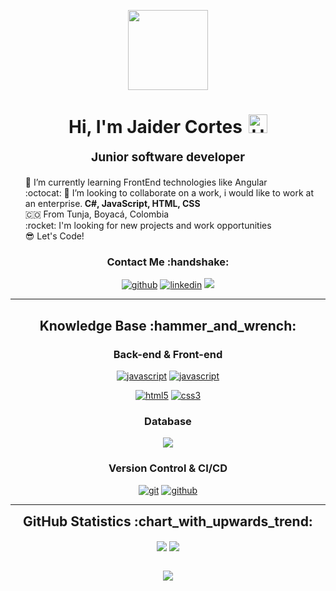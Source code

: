 <p align="center">
  <img style="width:8rem; height:auto" src="https://www.vkreate.in/storage/services_image/2019-10-02-17-55-54-5d94e4aa809b3-web-development.gif"/>
</p>

<h1 align="center">Hi, I'm Jaider Cortes<img src="https://raw.githubusercontent.com/iampavangandhi/iampavangandhi/master/gifs/Hi.gif" alt="Hi" style="width: 30px;margin-left: 10px;"></h1>
<h3 style="font-size: 1.2rem; text-align: center;margin: 0 0 20px 0;">Junior software developer</h3>

<ul style="list-style: none;">
<li>🌱 I’m currently learning FrontEnd technologies like Angular</li>
<li>:octocat: 💞️ I’m looking to collaborate on a work, i would like to work at an enterprise.<strong> C#, JavaScript, HTML, CSS</strong></li>
<li>🇨🇴 From Tunja, Boyacá, Colombia</li>
<li>:rocket: I'm looking for new projects and work opportunities</li>
<li>😎 Let's Code!</li>
</ul>
<div align="center">
<h3>Contact Me :handshake:</h3>
<a href="https://github.com/JaiderCortes/" target="_blank"><img src="https://img.shields.io/badge/-Jaider_Cortes?style=flat&logo=github&logoColor=%23F7F9F9&label=Jaider%20Cortes&labelColor=%230B0B0C&color=%23303437" alt="github"/></a>
<a href="https://www.linkedin.com/in/jaidercortes" target="_blank"><img src="https://img.shields.io/badge/-Jaider_Cortes?style=flat&logo=linkedin&logoColor=%23F7F9F9&label=Jaider%20Alejandro%20Cortes%20Salazar&labelColor=%232980B9&color=%232471A3" alt="linkedin"></a>
<a href="https://www.instagram.com/jaider_1102/" target="_blank"><img src="https://img.shields.io/badge/-Jaider_Cortes?style=flat&logo=instagram&logoColor=%23F7F9F9&label=Jaider%20Cortes&labelColor=%23B4165B&color=%2374093F"/></a>
</div>


---

<div align="center">
<h2>Knowledge Base :hammer_and_wrench:</h2>

<h3>Back-end & Front-end</h3>

<a href="https://developer.mozilla.org/en-US/docs/Web/JavaScript" target="_blank"><img src="https://img.shields.io/badge/JavaScript-gray?style=for-the-badge&logo=javascript" alt="javascript"/></a>
<a href="https://dotnet.microsoft.com/en-us/languages/csharp" target="_blank"><img src="https://img.shields.io/badge/C%23-black?style=for-the-badge&logo=csharp" alt="javascript"/></a>


<a href="https://html.spec.whatwg.org/multipage/" target="_blank"><img src="https://img.shields.io/badge/-HTML-white?logo=html5&style=for-the-badge" alt="html5"/></a>
<a href="https://www.w3.org/Style/CSS" target="_blank"><img src="https://img.shields.io/badge/-CSS-white?logo=css3&logoColor=1572B6&style=for-the-badge" alt="css3"/></a>

<h3>Database</h3>

<a href="https://www.microsoft.com/en-us/sql-server/" target="_blank"><img src="https://img.shields.io/badge/sql_server-white?style=for-the-badge&logo=microsoftsqlserver&logoColor=black"/></a>

<h3>Version Control & CI/CD</h3>
<a href="https://git-scm.com/" target="_blank"><img src="https://img.shields.io/badge/-git-white?logo=git&logoColor=F05032&style=for-the-badge" alt="git"/></a>
<a href="https://github.com/" target="_blank"><img src="https://img.shields.io/badge/-github-white?logo=github&logoColor=181717&style=for-the-badge" alt="github"/></a>
</div>

---

<div align="center">
<h2 style="margin: 5px 10px;">GitHub Statistics :chart_with_upwards_trend:</h2> 
<div style="display: flex; align-items: center; justify-content: center;">

[![](https://github-readme-stats.vercel.app/api?username=jaidercortes&show_icons=true&theme=aura_dark&locale=en)](https://github.com/jaidercortes)
[![](https://github-readme-streak-stats.herokuapp.com/?user=jaidercortes&theme=aura_dark&hide_border=true)](https://github.com/jaidercortes)

</div>
</div>

<div align="center">

![](https://komarev.com/ghpvc/?username=jaidercortes&style=flat)

</div>

<!---

- 👋 Hi, I’m @JaiderCortes
- 👀 I’m interested in programming in C#, Python, MySQL, SQL Server, JavaScript. Create websites with HTML, CSS and Bootstrap.
- 🌱 I’m currently learning FrontEnd technologies like React, Angular, etc.
- 💞️ I’m looking to collaborate on a work, i would like to work at an enterprise.
- 📫 How to reach me: you can communicate with me trought my personal email: jacortessa@gmail.com

<h2>I wanna meet you!</h2>
<h2>I wanna learn more!</h2>
<h2>I wanna be a software developer!</h2>

<!---
JaiderCortes/JaiderCortes is a ✨ special ✨ repository because its `README.md` (this file) appears on your GitHub profile.
You can click the Preview link to take a look at your changes.
--->

